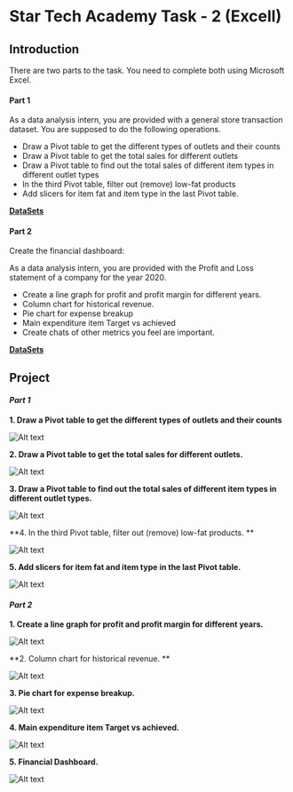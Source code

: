 # **Star Tech Academy Task - 2 (Excell)**


## Introduction

There are two parts to the task. You need to complete both using Microsoft Excel.

#### Part 1

As a data analysis intern, you are provided with a general store transaction dataset. You are supposed to do the following operations.

* Draw a Pivot table to get the different types of outlets and their counts
* Draw a Pivot table to get the total sales for different outlets
* Draw a Pivot table to find out the total sales of different item types in different outlet types
* In the third Pivot table, filter out (remove) low-fat products 
* Add slicers for item fat and item type in the last Pivot table.

[**DataSets**](https://docs.google.com/spreadsheets/d/1tCGKSbCRXgh8ElkvC_7iNJeMw53atXiP/edit?usp=sharing&ouid=106115340208586563833&rtpof=true&sd=true)


#### Part 2

Create the financial dashboard:

As a data analysis intern, you are provided with the Profit and Loss statement of a company for the year 2020.

* Create a line graph for profit and profit margin for different years.
* Column chart for historical revenue. 
* Pie chart for expense breakup
* Main expenditure item Target vs achieved
* Create chats of other metrics you feel are important.


[**DataSets**](https://docs.google.com/spreadsheets/d/1PHoXC4VvkghGKLZtvCknkYfUt85232Lj/edit?usp=sharing&ouid=106115340208586563833&rtpof=true&sd=true)


## **Project**

#### *__Part 1__*

**1. Draw a Pivot table to get the different types of outlets and their counts**

![Alt text](https://github.com/Ayush05-pixel/Excell-Analysis/blob/main/Pivot_Table_Img/Types%20of%20outlets%20and%20their%20counts.png)


**2. Draw a Pivot table to get the total sales for different outlets.**

![Alt text](https://github.com/Ayush05-pixel/Excell-Analysis/blob/main/Pivot_Table_Img/Total%20sales%20for%20different%20outlets.png)

**3. Draw a Pivot table to find out the total sales of different item types in different outlet types.**

![Alt text](https://github.com/Ayush05-pixel/Excell-Analysis/blob/main/Pivot_Table_Img/Total%20sales%20of%20different%20item%20types%20in%20different%20outlet%20types.png)

**4. In the third Pivot table, filter out (remove) low-fat products. **

![Alt text](https://github.com/Ayush05-pixel/Excell-Analysis/blob/main/Pivot_Table_Img/Filter%20out%20(remove)%20low-fat%20products.png)

**5. Add slicers for item fat and item type in the last Pivot table.**

![Alt text](https://github.com/Ayush05-pixel/Excell-Analysis/blob/main/Pivot_Table_Img/Add%20slicers%20for%20item%20fat%20and%20item%20type%20in%20the%20last%20Pivot%20table.png)





#### *__Part 2__*

**1. Create a line graph for profit and profit margin for different years.**


![Alt text](https://github.com/Ayush05-pixel/Excell-Analysis/blob/main/Financial%20Dashboard_Img/line%20graph.png)


**2. Column chart for historical revenue. **

![Alt text](https://github.com/Ayush05-pixel/Excell-Analysis/blob/main/Financial%20Dashboard_Img/chart%20for%20historical%20revenue..png)

**3. Pie chart for expense breakup.**

![Alt text](https://github.com/Ayush05-pixel/Excell-Analysis/blob/main/Financial%20Dashboard_Img/Pie%20chart.png)

**4. Main expenditure item Target vs achieved.**

![Alt text](https://github.com/Ayush05-pixel/Excell-Analysis/blob/main/Financial%20Dashboard_Img/Target%20vs%20achieved.png)

**5. Financial Dashboard.**

![Alt text](https://github.com/Ayush05-pixel/Excell-Analysis/blob/main/Financial%20Dashboard_Img/Financial%20Dashbord.png)






